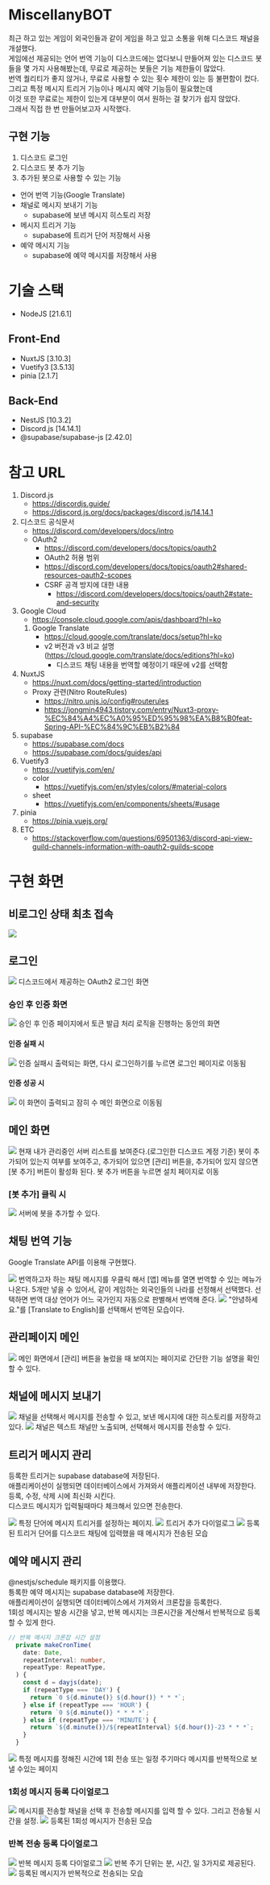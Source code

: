 # MiscellanyBOT

최근 하고 있는 게임이 외국인들과 같이 게임을 하고 있고 소통을 위해 디스코드 채널을 개설했다.  
게임에선 제공되는 언어 번역 기능이 디스코드에는 없다보니 만들어져 있는 디스코드 봇들을 몇 가지 사용해봤는데, 무료로 제공하는 봇들은 기능 제한들이 많았다.  
번역 퀄리티가 좋지 않거나, 무료로 사용할 수 있는 횟수 제한이 있는 등 불편함이 컸다.
그리고 특정 메시지 트리거 기능이나 메시지 예약 기능등이 필요했는데  
이것 또한 무료로는 제한이 있는게 대부분이 여서 원하는 걸 찾기가 쉽지 않았다.  
그래서 직접 한 번 만들어보고자 시작했다.

## 구현 기능

1. 디스코드 로그인
2. 디스코드 봇 추가 기능
3. 추가된 봇으로 사용할 수 있는 기능

- 언어 번역 기능(Google Translate)
- 채널로 메시지 보내기 기능
  - supabase에 보낸 메시지 히스토리 저장
- 메시지 트리거 기능
  - supabase에 트리거 단어 저장해서 사용
- 예약 메시지 기능
  - supabase에 예약 메시지를 저장해서 사용

# 기술 스택

- NodeJS [21.6.1]

## Front-End

- NuxtJS [3.10.3]
- Vuetify3 [3.5.13]
- pinia [2.1.7]

## Back-End

- NestJS [10.3.2]
- Discord.js [14.14.1]
- @supabase/supabase-js [2.42.0]

# 참고 URL

1. Discord.js
   - https://discordjs.guide/
   - https://discord.js.org/docs/packages/discord.js/14.14.1
2. 디스코드 공식문서
   - https://discord.com/developers/docs/intro
   - OAuth2
     - https://discord.com/developers/docs/topics/oauth2
     - OAuth2 허용 범위
     - https://discord.com/developers/docs/topics/oauth2#shared-resources-oauth2-scopes
     - CSRF 공격 방지에 대한 내용
       - https://discord.com/developers/docs/topics/oauth2#state-and-security
3. Google Cloud
   - https://console.cloud.google.com/apis/dashboard?hl=ko
   1. Google Translate
      - https://cloud.google.com/translate/docs/setup?hl=ko
      - v2 버전과 v3 비교 설명 (https://cloud.google.com/translate/docs/editions?hl=ko)
        - 디스코드 채팅 내용을 번역할 예정이기 때문에 v2를 선택함
4. NuxtJS
   - https://nuxt.com/docs/getting-started/introduction
   - Proxy 관련(Nitro RouteRules)
     - https://nitro.unjs.io/config#routerules
     - https://jongmin4943.tistory.com/entry/Nuxt3-proxy-%EC%84%A4%EC%A0%95%ED%95%98%EA%B8%B0feat-Spring-API-%EC%84%9C%EB%B2%84
5. supabase
   - https://supabase.com/docs
   - https://supabase.com/docs/guides/api
6. Vuetify3
   - https://vuetifyjs.com/en/
   - color
     - https://vuetifyjs.com/en/styles/colors/#material-colors
   - sheet
     - https://vuetifyjs.com/en/components/sheets/#usage
7. pinia
   - https://pinia.vuejs.org/
8. ETC
   - https://stackoverflow.com/questions/69501363/discord-api-view-guild-channels-information-with-oauth2-guilds-scope

# 구현 화면

## 비로그인 상태 최초 접속

<img src="images/1.png"/>

## 로그인

<img src="images/2.png" />
디스코드에서 제공하는 OAuth2 로그인 화면

### 승인 후 인증 화면

<img src="images/3.png"/>
승인 후 인증 페이지에서 토큰 발급 처리 로직을 진행하는 동안의 화면

#### 인증 실패 시

<img src="images/4.png"/>
인증 실패시 출력되는 화면, 다시 로그인하기를 누르면 로그인 페이지로 이동됨

#### 인증 성공 시

<img src="images/5.png"/>
이 화면이 출력되고 잠히 수 메인 화면으로 이동됨

## 메인 화면

<img src="images/6.png"/>
현재 내가 관리중인 서버 리스트를 보여준다.(로그인한 디스코드 계정 기준)   
봇이 추가되어 있는지 여부를 보여주고, 추가되어 있으면 [관리] 버튼을, 추가되어 있지 않으면 [봇 추가] 버튼이 활성화 된다.   
봇 추가 버튼을 누르면 설치 페이지로 이동

### [봇 추가] 클릭 시

<img src="images/7.png"/>
서버에 봇을 추가할 수 있다.

## 채팅 번역 기능

Google Translate API를 이용해 구현했다.

<img src="images/8.png"/>
번역하고자 하는 채팅 메시지를 우클릭 해서 [앱] 메뉴를 열면 번역할 수 있는 메뉴가 나온다.   
5개만 넣을 수 있어서, 같이 게임하는 외국인들의 나라를 선정해서 선택했다.   
선택하면 번역 대상 언어가 어느 국가인지 자동으로 판별해서 번역해 준다.

<img src="images/9.png"/>
"안녕하세요."를 [Translate to English]를 선택해서 번역된 모습이다.

## 관리페이지 메인

<img src="images/10.png" />
메인 화면에서 [관리] 버튼을 눌렀을 때 보여지는 페이지로 간단한 기능 설명을 확인할 수 있다.

## 채널에 메시지 보내기

<img src="images/11.png"/>
채널을 선택해서 메시지를 전송할 수 있고, 보낸 메시지에 대한 히스토리를 저장하고 있다.
<img src="images/12.png"/>
채널은 텍스트 채널만 노출되며, 선택해서 메시지를 전송할 수 있다.

## 트리거 메시지 관리

등록한 트리거는 supabase database에 저장된다.  
애플리케이션이 실행되면 데이터베이스에서 가져와서 애플리케이션 내부에 저장한다.  
등록, 수정, 삭제 시에 최신화 시킨다.  
디스코드 메시지가 입력될때마다 체크해서 있으면 전송한다.

<img src="images/13.png"/>
특정 단어에 메시지 트리거를 설정하는 페이지.
<img src="images/14.png"/>
트리거 추가 다이얼로그
<img src="images/15.png"/>
등록된 트리거 단어를 디스코드 채팅에 입력했을 때 메시지가 전송된 모습

## 예약 메시지 관리

@nestjs/schedule 패키지를 이용했다.  
틍록한 예약 메시지는 supabase database에 저장한다.  
애플리케이션이 실행되면 데이터베이스에서 가져와서 크론잡을 등록한다.  
1회성 메시지는 발송 시간을 넣고, 반복 메시지는 크론시간을 계산해서 반복적으로 등록할 수 있게 한다.

```typescript
// 반복 메시지 크론잡 시간 설정
  private makeCronTime(
    date: Date,
    repeatInterval: number,
    repeatType: RepeatType,
  ) {
    const d = dayjs(date);
    if (repeatType === 'DAY') {
      return `0 ${d.minute()} ${d.hour()} * * *`;
    } else if (repeatType === 'HOUR') {
      return `0 ${d.minute()} * * * *`;
    } else if (repeatType === 'MINUTE') {
      return `${d.minute()}/${repeatInterval} ${d.hour()}-23 * * *`;
    }
  }
```

<img src="images/16.png"/>
특정 메시지를 정해진 시간에 1회 전송 또는 일정 주기마다 메시지를 반복적으로 보낼 수있는 페이지

### 1회성 메시지 등록 다이얼로그

<img src="images/17.png"/>
메시지를 전송할 채널을 선택 후 전송할 메시지를 입력 할 수 있다.   
그리고 전송될 시간을 설정.

<img src="images/20.png"/>
등록된 1회성 메시지가 전송된 모습

### 반복 전송 등록 다이얼로그

<img src="images/18.png"/>
반복 메시지 등록 다이얼로그
<img src="images/19.png"/>
반복 주기 단위는 분, 시간, 일 3가지로 제공된다.
<img src="images/21.png"/>
등록된 메시지가 반복적으로 전송되는 모습
